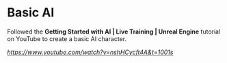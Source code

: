 # Basic AI

Followed the **Getting Started with AI | Live Training | Unreal Engine** tutorial on YouTube to create a basic AI character.

*https://www.youtube.com/watch?v=nshHCycft4A&t=1001s*